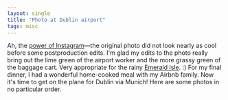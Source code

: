 ```yaml
---
layout: single
title: "Photo at Dublin airport"
tags: misc 
---
```

Ah, the [power of Instagram](https://instagram.com/p/1XVWYKoyri/?taken-by=instajeff4)—the original photo did not look nearly as cool before some postproduction edits. I'm glad my edits to the photo really bring out the lime green of the airport worker and the more grassy green of the baggage cart. Very appropriate for the rainy [Emerald Isle](http://en.wikipedia.org/wiki/Emerald_Isle). :) For my final dinner, I had a wonderful home-cooked meal with my Airbnb family.  Now it's time to get on the plane for Dublin via Munich! Here are some photos in no particular order.